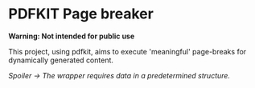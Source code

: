 # PDFKIT Page breaker

**Warning: Not intended for public use**

This project, using pdfkit, aims to execute 'meaningful' page-breaks for dynamically generated content.

*Spoiler -> The wrapper requires data in a predetermined structure.*
